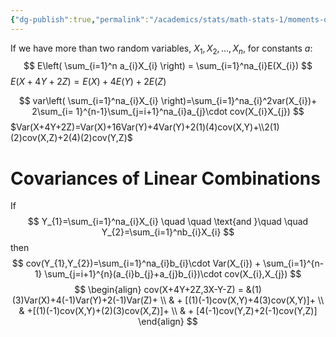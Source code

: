 ```yaml
---
{"dg-publish":true,"permalink":"/academics/stats/math-stats-1/moments-of-linear-combinations/","created":"2024-11-12T16:45:03.505-05:00","updated":"2025-07-07T18:02:31.360-04:00"}
---
```


If we have more than two random variables, $X_{1},X_{2},\dots,X_{n}$, for constants $a$:
$$
E\left( \sum_{i=1}^n a_{i}X_{i} \right) = \sum_{i=1}^na_{i}E(X_{i})
$$
$E(X+4Y+2Z)=E(X)+4E(Y)+2E(Z)$

$$
var\left( \sum_{i=1}^na_{i}X_{i} \right)=\sum_{i=1}^na_{i}^2var(X_{i})+ 2\sum_{i= 1}^{n-1}\sum_{j=i+1}^na_{i}a_{j}\cdot cov(X_{i}X_{j})
$$
$Var(X+4Y+2Z)=Var(X)+16Var(Y)+4Var(Y)+2(1)(4)cov(X,Y)+\\2(1)(2)cov(X,Z)+2(4)(2)cov(Y,Z)$
# Covariances of Linear Combinations
If
$$
Y_{1}=\sum_{i=1}^na_{i}X_{i} \quad \quad \text{and }\quad \quad Y_{2}=\sum_{i=1}^nb_{i}X_{i}
$$
then
$$
cov(Y_{1},Y_{2})=\sum_{i=1}^na_{i}b_{i}\cdot Var(X_{i}) + \sum_{i=1}^{n-1} \sum_{j=i+1}^{n}(a_{i}b_{j}+a_{j}b_{i})\cdot cov(X_{i},X_{j})
$$
$$
\begin{align}
cov(X+4Y+2Z,3X-Y-Z)  =  &(1)(3)Var(X)+4(-1)Var(Y)+2(-1)Var(Z)+ \\
   & + [(1)(-1)cov(X,Y)+4(3)cov(X,Y)]+ \\
 & +[(1)(-1)cov(X,Y)+(2)(3)cov(X,Z)]+ \\
  & + [4(-1)cov(Y,Z)+2(-1)cov(Y,Z)]
\end{align}
$$

